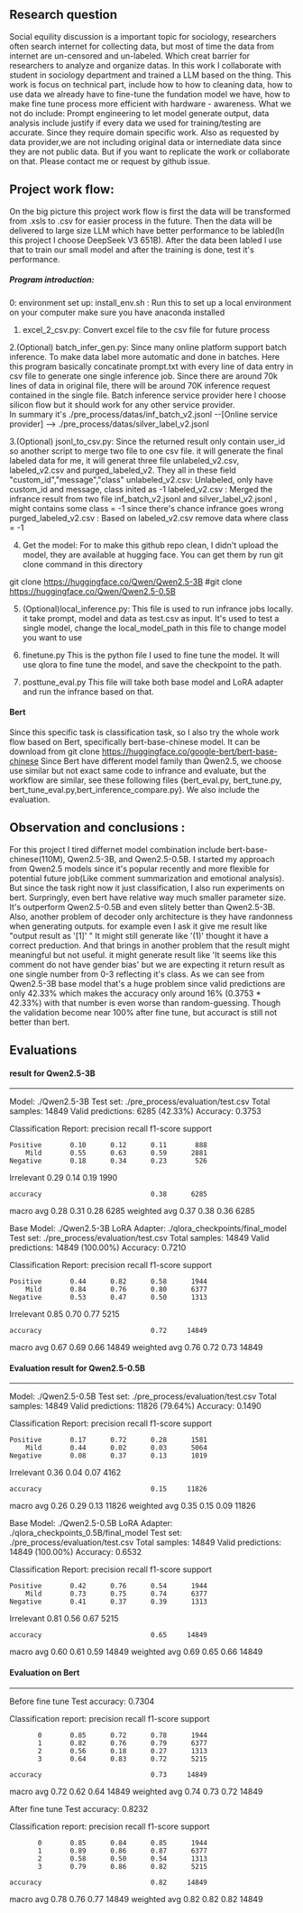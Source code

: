 
## Research question
Social equility discussion is a important topic for sociology, researchers often search internet for collecting data, but most of time the data from internet are un-censored and un-labeled. Which creat barrier for researchers to analyze and organize datas. In this work I collaborate with student in sociology department and trained a LLM based on the thing. This work is focus on technical part, include how to how to cleaning data, how to use data we already have to fine-tune the fundation model we have, how to make fine tune process more efficient with hardware - awareness. What we not do include: Prompt engineering to let model generate output, data analysis include justify if every data we used for training/testing are accurate. Since they require domain specific work. Also as requested by data provider,we are not including original data or internediate data since they are not public data. But if you want to replicate the work or collaborate on that. Please contact me or request by github issue. 



## Project work flow: 
On the big picture this project work flow is first the data will be transformed from .xsls to .csv for easier process in the future.
Then the data will be delivered to large size LLM which have better performance to be labled(In this project I choose DeepSeek V3 651B). After the data been labled I use that to train our small model and after the training is done, test it's performance. 

##### Program introduction:
0: environment set up:
install_env.sh : Run this to set up a local environment on your computer make sure you have anaconda installed 

1. excel_2_csv.py: Convert excel file to the csv file for future process  

2.(Optional) 
batch_infer_gen.py: Since many online platform support batch inference. To make data label more automatic and done in batches. Here this program basically concatinate prompt.txt with every line of data entry in csv file to generate one single inference job. Since there are around 70k lines of data in original file, there will be around 70K inference request contained in the single file. 
Batch inference service provider here I choose silicon flow but it should work for any other service provider.  
In summary it's 
./pre_process/datas/inf_batch_v2.jsonl --[Online service provider] --> ./pre_process/datas/silver_label_v2.jsonl

3.(Optional)
jsonl_to_csv.py:  Since the returned result only contain user_id so another script to merge two file to one csv file. it will generate the final labeled data for me, it will generat three file 
unlabeled_v2.csv, labeled_v2.csv and purged_labeled_v2. They all in these field "custom_id","message","class"
unlabeled_v2.csv: Unlabeled, only have custom_id and message, class inited as -1 
labeled_v2.csv : Merged the infrance result from two file inf_batch_v2.jsonl and silver_label_v2.jsonl , might contains some class = -1 since there's chance infrance goes wrong
purged_labeled_v2.csv : Based on labeled_v2.csv remove data where class = -1

4. Get the model:
For to make this github repo clean, I didn't upload the model, they are available at hugging face. You can get them by run git clone command in this directory

git clone https://huggingface.co/Qwen/Qwen2.5-3B
#git clone https://huggingface.co/Qwen/Qwen2.5-0.5B


5. (Optional)local_inference.py:
This file is used to run infrance jobs locally. it take prompt, model and data as test.csv as input. It's used to test a single model, change the local_model_path in this file to change model you want to use 

6. finetune.py
This is the python file I used to fine tune the model. It will use qlora to fine tune the model, and save the checkpoint to the path. 


7. posttune_eval.py
This file will take both base model and LoRA adapter and run the infrance based on that. 




#### Bert 
Since this specific task is classification task, so I also try the whole work flow based on Bert, specifically bert-base-chinese model. It can be download from 
git clone https://huggingface.co/google-bert/bert-base-chinese
Since Bert have different model family than Qwen2.5, we choose use similar but not exact same code to infrance and evaluate, but the workflow are similar, see these following files
{bert_eval.py, bert_tune.py, bert_tune_eval.py,bert_inference_compare.py}. We also include the evaluation.


## Observation and conclusions :
For this project I tired differnet model combination include bert-base-chinese(110M), Qwen2.5-3B, and Qwen2.5-0.5B. I started my approach from Qwen2.5 models since it's popular recently and more flexible for potential future job(Like comment summarization and emotional analysis). But since the task right now it just classification, I also run experiments on bert. 
Surpringly, even bert have relative way much smaller parameter size. It's outperform Qwen2.5-0.5B and even slitely better than Qwen2.5-3B. 
Also, another problem of decoder only architecture is they have randonness when generating outputs. for example even I ask it give me result like "output result as '[1]' " It might still generate like '(1)' thought it have a correct preduction. And that brings in another problem that the result might meaningful but not useful. it might generate result like 'It seems like this comment do not have gender bias' but we are expecting it return result as one single number from 0-3 reflecting it's class. As we can see from Qwen2.5-3B base model that's a huge problem since valid predictions are only 42.33% which makes the accuracy only around 16% (0.3753 * 42.33%) with that number is even worse than random-guessing. Though the validation become near 100% after fine tune, but accuract is still not better than bert. 






## Evaluations

#### result for Qwen2.5-3B
--------------------------------------------------------------------------------
Model: ./Qwen2.5-3B
Test set: ./pre_process/evaluation/test.csv
Total samples: 14849
Valid predictions: 6285 (42.33%)
Accuracy: 0.3753

Classification Report:
              precision    recall  f1-score   support

    Positive       0.10      0.12      0.11       888
        Mild       0.55      0.63      0.59      2881
    Negative       0.18      0.34      0.23       526
  Irrelevant       0.29      0.14      0.19      1990

    accuracy                           0.38      6285
   macro avg       0.28      0.31      0.28      6285
weighted avg       0.37      0.38      0.36      6285

Base Model: ./Qwen2.5-3B
LoRA Adapter: ./qlora_checkpoints/final_model
Test set: ./pre_process/evaluation/test.csv
Total samples: 14849
Valid predictions: 14849 (100.00%)
Accuracy: 0.7210

Classification Report:
              precision    recall  f1-score   support

    Positive       0.44      0.82      0.58      1944
        Mild       0.84      0.76      0.80      6377
    Negative       0.53      0.47      0.50      1313
  Irrelevant       0.85      0.70      0.77      5215

    accuracy                           0.72     14849
   macro avg       0.67      0.69      0.66     14849
weighted avg       0.76      0.72      0.73     14849


#### Evaluation result for Qwen2.5-0.5B
--------------------------------------------------------------------------------

Model: ./Qwen2.5-0.5B
Test set: ./pre_process/evaluation/test.csv
Total samples: 14849
Valid predictions: 11826 (79.64%)
Accuracy: 0.1490

Classification Report:
              precision    recall  f1-score   support

    Positive       0.17      0.72      0.28      1581
        Mild       0.44      0.02      0.03      5064
    Negative       0.08      0.37      0.13      1019
  Irrelevant       0.36      0.04      0.07      4162

    accuracy                           0.15     11826
   macro avg       0.26      0.29      0.13     11826
weighted avg       0.35      0.15      0.09     11826

Base Model: ./Qwen2.5-0.5B
LoRA Adapter: ./qlora_checkpoints_0.5B/final_model
Test set: ./pre_process/evaluation/test.csv
Total samples: 14849
Valid predictions: 14849 (100.00%)
Accuracy: 0.6532

Classification Report:
              precision    recall  f1-score   support

    Positive       0.42      0.76      0.54      1944
        Mild       0.73      0.75      0.74      6377
    Negative       0.41      0.37      0.39      1313
  Irrelevant       0.81      0.56      0.67      5215

    accuracy                           0.65     14849
   macro avg       0.60      0.61      0.59     14849
weighted avg       0.69      0.65      0.66     14849




#### Evaluation on Bert
--------------------------------------------------------------------------------
Before fine tune
Test accuracy: 0.7304

Classification report:
              precision    recall  f1-score   support

           0       0.85      0.72      0.78      1944
           1       0.82      0.76      0.79      6377
           2       0.56      0.18      0.27      1313
           3       0.64      0.83      0.72      5215

    accuracy                           0.73     14849
   macro avg       0.72      0.62      0.64     14849
weighted avg       0.74      0.73      0.72     14849


After fine tune
Test accuracy: 0.8232

Classification report:
              precision    recall  f1-score   support

           0       0.85      0.84      0.85      1944
           1       0.89      0.86      0.87      6377
           2       0.58      0.50      0.54      1313
           3       0.79      0.86      0.82      5215

    accuracy                           0.82     14849
   macro avg       0.78      0.76      0.77     14849
weighted avg       0.82      0.82      0.82     14849

    
    
    